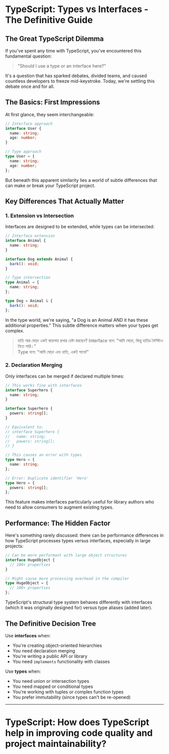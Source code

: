# TypeScript: Types vs Interfaces - The Definitive Guide

## The Great TypeScript Dilemma

If you've spent any time with TypeScript, you've encountered this fundamental question:

> "Should I use a type or an interface here?"

It's a question that has sparked debates, divided teams, and caused countless developers to freeze mid-keystroke. Today, we're settling this debate once and for all.

## The Basics: First Impressions

At first glance, they seem interchangeable:

```typescript
// Interface approach
interface User {
  name: string;
  age: number;
}

// Type approach
type User = {
  name: string;
  age: number;
};
```

But beneath this apparent similarity lies a world of subtle differences that can make or break your TypeScript project.

## Key Differences That Actually Matter

### 1. Extension vs Intersection

Interfaces are designed to be extended, while types can be intersected:

```typescript
// Interface extension
interface Animal {
  name: string;
}

interface Dog extends Animal {
  bark(): void;
}

// Type intersection
type Animal = {
  name: string;
};

type Dog = Animal & {
  bark(): void;
};
```

In the type world, we're saying, "a Dog is an Animal AND it has these additional properties." This subtle difference matters when your types get complex.

> হাতি আর ঘোড়া একই জায়গায় রাখার চেষ্টা করছেন?
> Interface বলে: "আমি ঘোড়া, কিন্তু হাতির বৈশিষ্ট্যও নিতে পারি।"  
> Type বলে: "আমি ঘোড়া এবং হাতি, একই সাথে!"

### 2. Declaration Merging

Only interfaces can be merged if declared multiple times:

```typescript
// This works fine with interfaces
interface Superhero {
  name: string;
}

interface Superhero {
  powers: string[];
}

// Equivalent to:
// interface Superhero {
//   name: string;
//   powers: string[];
// }

// This causes an error with types
type Hero = {
  name: string;
};

// Error: Duplicate identifier 'Hero'
type Hero = {
  powers: string[];
};
```

This feature makes interfaces particularly useful for library authors who need to allow consumers to augment existing types.

## Performance: The Hidden Factor

Here's something rarely discussed: there can be performance differences in how TypeScript processes types versus interfaces, especially in large projects:

```typescript
// Can be more performant with large object structures
interface HugeObject {
  // 100+ properties
}

// Might cause more processing overhead in the compiler
type HugeObject = {
  // 100+ properties
};
```

TypeScript's structural type system behaves differently with interfaces (which it was originally designed for) versus type aliases (added later).

## The Definitive Decision Tree

Use **interfaces** when:

- You're creating object-oriented hierarchies
- You need declaration merging
- You're writing a public API or library
- You need `implements` functionality with classes

Use **types** when:

- You need union or intersection types
- You need mapped or conditional types
- You're working with tuples or complex function types
- You prefer immutability (since types can't be re-opened)

---

# TypeScript: How does TypeScript help in improving code quality and project maintainability?
